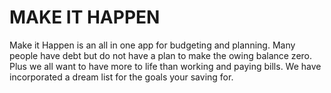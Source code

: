 # MAKE IT HAPPEN

Make it Happen is an all in one app for budgeting and planning. Many people have debt but do not have a plan to make the owing balance zero. Plus we all want to have more to life than working and paying bills. We have incorporated a dream list for the goals your saving for.
